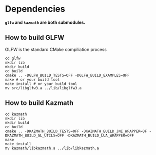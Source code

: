 # Dependencies
**`glfw` and `kazmath` are both submodules.**

## How to build GLFW
GLFW is the standard CMake compiliation process

```
cd glfw
mkdir lib
mkdir build
cd build
cmake .. -DGLFW_BUILD_TESTS=OFF -DGLFW_BUILD_EXAMPLES=OFF
make # or your build tool
make install # or your build tool
mv src/libglfw3.a ../lib/libglfw3.a
```

## How to build Kazmath
```
cd kazmath
mkdir lib
mkdir build
cd build
cmake .. -DKAZMATH_BUILD_TESTS=OFF -DKAZMATH_BUILD_JNI_WRAPPER=OF -DKAZMATH_BUILD_GL_UTILS=OFF -DKAZMATH_BUILD_LUA_WRAPPER=OFF
make
make install
mv kazmath/libkazmath.a ../lib/libkazmath.a
```